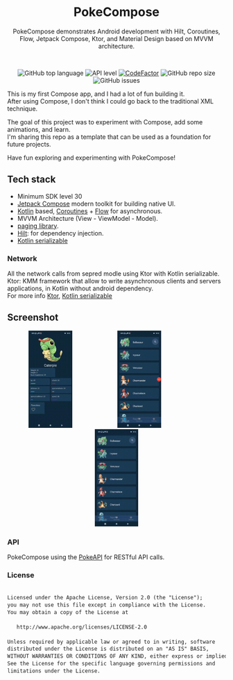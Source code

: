 <h1 align="center">PokeCompose</h1>
<p align="center">  
PokeCompose demonstrates Android development with Hilt, Coroutines, Flow, Jetpack Compose, Ktor, and Material Design based on MVVM architecture.
</p>
</br>


<p align="center">
<img src="https://img.shields.io/github/languages/top/davidHarush/PokeCompose.svg" alt="GitHub top language">
<img src="https://img.shields.io/badge/API-30%2B-brightgreen.svg?style=flat" alt="API level">
<a href="https://www.codefactor.io/repository/github/davidharush/pokecompose"><img src="https://www.codefactor.io/repository/github/davidharush/pokecompose/badge"alt="CodeFactor" /></a>
<img src="https://img.shields.io/github/repo-size/davidHarush/pokecompose" alt="GitHub repo size">
<img src="https://img.shields.io/github/issues/davidHarush/pokecompose" alt="GitHub issues">
</p>



This is my first Compose app, and I had a lot of fun building it.</br>
After using Compose, I don't think I could go back to the traditional XML technique.</br>

The goal of this project was to experiment with Compose, add some animations, and learn.</br>
I'm sharing this repo as a template that can be used as a foundation for future projects.

Have fun exploring and experimenting with PokeCompose!


## Tech stack 
- Minimum SDK level 30
- [Jetpack Compose](https://developer.android.com/jetpack/compose) modern toolkit for building native UI.
- [Kotlin](https://kotlinlang.org/) based, [Coroutines](https://github.com/Kotlin/kotlinx.coroutines) + [Flow](https://kotlin.github.io/kotlinx.coroutines/kotlinx-coroutines-core/kotlinx.coroutines.flow/) for asynchronous.
- MVVM Architecture (View - ViewModel - Model).
- [paging library](https://developer.android.com/topic/libraries/architecture/paging/v3-overview).
- [Hilt](https://dagger.dev/hilt/): for dependency injection.
- [Kotlin serializable](https://kotlinlang.org/docs/serialization.html)

### Network 

All the network calls from sepred modle using Ktor with Kotlin serializable.
</br>
Ktor: KMM framework that allow to write asynchronous clients and servers applications, in Kotlin without android dependency.
</br>
For more info [Ktor](https://ktor.io/), [Kotlin serializable](https://kotlinlang.org/docs/serialization.html)



## Screenshot 

<p align="center">
<img src="/art/Video1.gif"   width="20%" style="margin-right: 100px;"/>
<img src="/art/Video2.gif"   width="20%" style="margin-right: 100px;"/>
<img src="/art/Video3.gif"   width="20%"/> 
</p>




### API

PokeCompose using the [PokeAPI](https://pokeapi.co/) for RESTful API calls.<br>

### License
```xml

Licensed under the Apache License, Version 2.0 (the "License");
you may not use this file except in compliance with the License.
You may obtain a copy of the License at

   http://www.apache.org/licenses/LICENSE-2.0

Unless required by applicable law or agreed to in writing, software
distributed under the License is distributed on an "AS IS" BASIS,
WITHOUT WARRANTIES OR CONDITIONS OF ANY KIND, either express or implied.
See the License for the specific language governing permissions and
limitations under the License.
```

